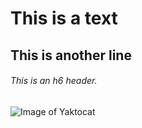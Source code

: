 # This is a text
## This is another line
###### This is an h6 header.
<img src="https://octodex.github.com/images/yaktocat.png" alt="Image of Yaktocat">
